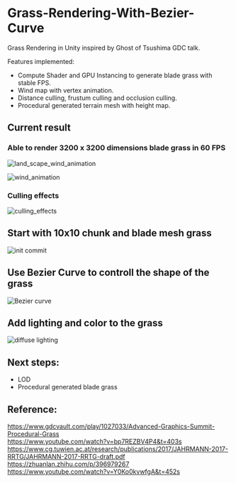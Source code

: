 # Grass-Rendering-With-Bezier-Curve
Grass Rendering in Unity inspired by Ghost of Tsushima GDC talk.

Features implemented:
+ Compute Shader and GPU Instancing to generate blade grass with stable FPS.
+ Wind map with vertex animation.
+ Distance culling, frustum culling and occlusion culling.
+ Procedural generated terrain mesh with height map.

## Current result
### Able to render 3200 x 3200 dimensions blade grass in 60 FPS
![land_scape_wind_animation](https://github.com/harlan0103/Grass-Rendering-With-Bezier-Curve/blob/main/Outputs/landscape_wind_animation.gif)

![wind_animation](https://github.com/harlan0103/Grass-Rendering-With-Bezier-Curve/blob/main/Outputs/wind_animation.gif)

### Culling effects
![culling_effects](https://github.com/harlan0103/Grass-Rendering-With-Bezier-Curve/blob/main/Outputs/culling_effect.gif)

## Start with 10x10 chunk and blade mesh grass
![init commit](https://github.com/harlan0103/Grass-Rendering-With-Bezier-Curve/blob/main/Outputs/blade_grass_generation_00.png)

## Use Bezier Curve to controll the shape of the grass
![Bezier curve](https://github.com/harlan0103/Grass-Rendering-With-Bezier-Curve/blob/main/Outputs/blade_grass_rendering_02.png)

## Add lighting and color to the grass
![diffuse lighting](https://github.com/harlan0103/Grass-Rendering-With-Bezier-Curve/blob/main/Outputs/blade_grass_rendering_04.png)

## Next steps:
+ LOD
+ Procedural generated blade grass

## Reference:
https://www.gdcvault.com/play/1027033/Advanced-Graphics-Summit-Procedural-Grass <br/>
https://www.youtube.com/watch?v=bp7REZBV4P4&t=403s <br/>
https://www.cg.tuwien.ac.at/research/publications/2017/JAHRMANN-2017-RRTG/JAHRMANN-2017-RRTG-draft.pdf <br/>
https://zhuanlan.zhihu.com/p/396979267 <br/>
https://www.youtube.com/watch?v=Y0Ko0kvwfgA&t=452s <br/>
